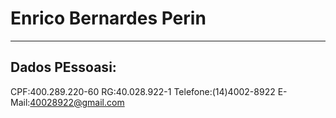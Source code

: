 # Enrico Bernardes Perin

---


## Dados PEssoasi:

CPF:400.289.220-60
RG:40.028.922-1
Telefone:(14)4002-8922
E-Mail:40028922@gmail.com